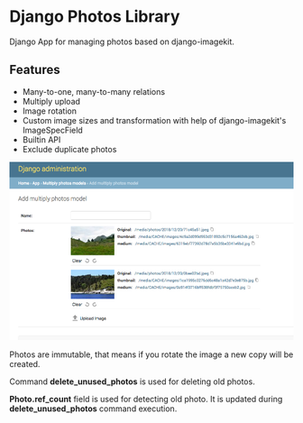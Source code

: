 # Django Photos Library

Django App for managing photos based on django-imagekit.

## Features

* Many-to-one, many-to-many relations
* Multiply upload
* Image rotation
* Custom image sizes and transformation with help of django-imagekit's ImageSpecField
* Builtin API
* Exclude duplicate photos

![Django Photos Library screenshot](https://raw.githubusercontent.com/ivan-sysoi/django-photoslib/master/pic1.png)


Photos are immutable, that means if you rotate the image a new copy will be created.


Command **delete_unused_photos** is used for deleting old photos. 


**Photo.ref_count** field is used for detecting old photo. 
It is updated during **delete_unused_photos** command execution.

